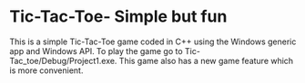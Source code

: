 # Tic-Tac-Toe- Simple but fun
This is a simple Tic-Tac-Toe game coded in C++ using the Windows generic app and Windows API.
To play the game go to Tic-Tac_toe/Debug/Project1.exe.
This game also has a new game feature which is more convenient.

